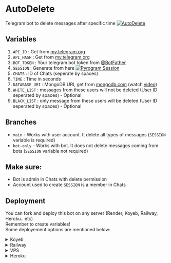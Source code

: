 # AutoDelete
Telegram bot to delete messages after specific time 
[![AutoDelete](https://te.legra.ph/file/e0e4b5df761aa6e9916b2.png)](https://github.com/arun017s/AutoDelete)

## Variables
1. `API_ID` : Get from [my.telegram.org](https://my.telegram.org)
2. `API_HASH` : Get from [my.telegram.org](https://my.telegram.org)
3. `BOT_TOKEN` : Your telegram bot token from [@BotFather](https://telegam.dog/BotFather)
4. `SESSION` : Generate from here [![Pyrogram Session](https://img.shields.io/badge/Pyrogram-812d13.svg?style=plastic&logo=Replit&logoColor=edd2a5)](https://replit.com/@Arun-TG/Pyrogram-Session)
5. `CHATS` : ID of Chats (seperate by spaces)
6. `TIME` : Time in seconds
7. `DATABASE_URI` : MongoDB URI, get from [mongodb.com](https://mongodb.com) (watch [video](https://youtu.be/HhHzCfrqsoE))
8. `WHITE_LIST` : messages from these users will not be deleted (User ID seperated by spaces) - Optional 
9. `BLACK_LIST` : only message from these users will be deleted (User ID seperated by spaces) - Optional 

## Branches
- ```main``` - Works with user account. It delete all types of messages  (```SESSION``` variable is required)
- ```bot-only``` - Works with bot. It does not delete messages coming from bots (```SESSION``` variable not required)

## Make sure: 
- Bot is admin in Chats with delete permission
- Account used to create `SESSION` is a member in Chats

## Deployment
You can fork and deploy this bot on any server (Render, Koyeb, Railway, Heroku.. etc)
<br>Remember to create variables!
<br>Some deployement options are mentioned below:

<details><summary>Koyeb</summary>
<br>
<a href="https://app.koyeb.com/deploy?type=git&repository=github.com/arun017s/AutoDelete">
  <img src="https://www.koyeb.com/static/images/deploy/button.svg" alt="deploy-to-koyeb">
</a>
<br>
Remember to create variables</details>

<details><summary>Railway</summary>
<br>
<a href="https://railway.app/new/template/mYFm9G?referralCode=Dxh7zU">
  <img src="https://railway.app/button.svg" alt="deploy-to-railway">
</a>
<br>
Remember to deploy the latest version</details>

<details>
<summary>VPS</summary>
Install latest version of <a href="python.org">Python</a>
Create variables approximately 
<pre>git clone https://github.com/arun017s/AutoDelete
cd AutoDelete
pip3 install -r requirements.txt
python3 main.py<pre>
</details>

<details><summary>Heroku</summary>
<br>
<a href="https://heroku.com/deploy?template=https://github.com/MR-BOTZt/AutoDelete">
<img src="https://www.herokucdn.com/deploy/button.svg" alt="Deploy">
</a>
</br>

## Support
Join in our Support Group for help & feedback
<br>
[![Telegram](https://img.shields.io/badge/Support%20Group-25a3e0.svg?logo=telegram&logoColor=ffffff)](https://telegram.dog/+kAphUpfIAllkYTE1)
[![Telegram](https://img.shields.io/badge/Update%20Channel-25a3e0.svg?logo=telegram&logoColor=ffffff)](https://telegram.dog/arun_tg)

## Note
🌠 Star & Fork the repo<br>
⚠️ Kangers stay back 

## Disclaimer
[![GNU General Public License v3.0](https://upload.wikimedia.org/wikipedia/commons/thumb/9/93/GPLv3_Logo.svg/150px-GPLv3_Logo.svg.png)](https://www.gnu.org/licenses/gpl-3.0.html)    
Licensed under [GNU GPL v3.0](https://github.com/arun017s/AutoDelete/blob/main/LICENSE)<br>
Selling The Codes To Other People For Money Is *Strictly Prohibited*.


